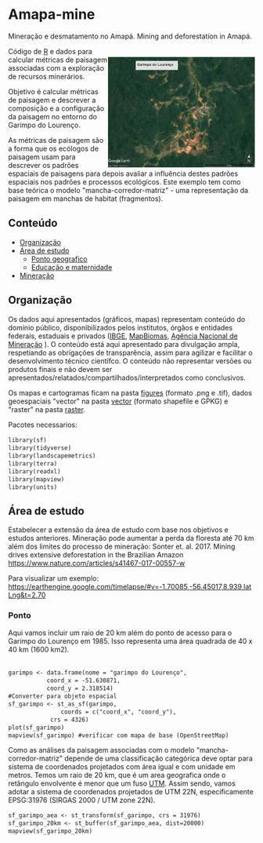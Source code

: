 # Amapa-mine
Mineração e desmatamento no Amapá. Mining and deforestation in Amapá.

<img align="right" src="figures/www/lourenco.jpg" alt="Gold mine" width="300" style="margin-top: 20px">

Código de [R](https://cran.r-project.org/) e dados para calcular 
métricas de paisagem associadas com a exploração de recursos minerários. 

Objetivo é calcular métricas de paisagem e descrever a composição e a configuração da paisagem no entorno do Garimpo do Lourenço.

As métricas de paisagem são a forma que os ecólogos de paisagem usam 
para descrever os padrões espaciais de paisagens para depois avaliar 
a influência destes padrões espaciais nos padrões e processos ecológicos. 
Este exemplo tem como base teórica o modelo 
"mancha-corredor-matriz" - uma representação da paisagem em manchas 
de habitat (fragmentos). 

## Conteúdo

- [Organização](#organizacao)
- [Área de estudo](#areadestudo)
  * [Ponto geografico](#Ponto)
  * [Educação e maternidade](#educacao)
- [Mineração](#mineracao)

<a id="organizacao"></a>
## Organização
Os dados aqui apresentados (gráficos, mapas) representam conteúdo do 
domínio público, disponibilizados pelos institutos, órgãos e entidades
federais, estaduais e privados ([IBGE](https://www.ibge.gov.br/),  [MapBiomas](https://mapbiomas.org/), [Agência Nacional de Mineração](https://dados.gov.br/dataset/sistema-de-informacoes-geograficas-da-mineracao-sigmine) ). O conteúdo está aqui apresentado para divulgação ampla, respetiando as obrigações de transparência, assim para agilizar e 
facilitar o desenvolvimento técnico científco. O conteúdo não 
representar versões ou produtos  finais e não devem ser apresentados/relatados/compartilhados/interpretados como conclusivos. 

Os mapas e cartogramas ficam na pasta [figures](https://github.com/darrennorris/Amapa-mine/tree/main/figures) (formato .png e .tif), dados geoespaciais "vector" na pasta [vector](https://github.com/darrennorris/Amapa-mine/tree/main/data/vector) (formato shapefile e GPKG) e "raster" na pasta [raster](https://github.com/darrennorris/Amapa-mine/tree/main/data/raster). 


Pacotes necessarios:
```{r}
library(sf)
library(tidyverse)
library(landscapemetrics)
library(terra)
library(readxl)
library(mapview)
library(units)
```

<a id="areadestudo"></a>
## Área de estudo
Estabelecer a extensão da área de estudo com base nos objetivos e 
estudos anteriores.
Mineração pode aumentar a perda da floresta até 70 km além dos limites 
do processo de mineração:
Sonter et. al. 2017.
Mining drives extensive deforestation in the Brazilian Amazon
https://www.nature.com/articles/s41467-017-00557-w

Para visualizar um exemplo:
https://earthengine.google.com/timelapse/#v=-1.70085,-56.45017,8.939,latLng&t=2.70

### Ponto
Aqui vamos incluir um raio de 20 km além do ponto de acesso para 
o Garimpo do Lourenço em 1985.
Isso representa uma área quadrada de 40 x 40 km (1600 km2).

```{r}

garimpo <- data.frame(nome = "garimpo do Lourenço", 
           coord_x = -51.630871, 
           coord_y = 2.318514)
#Converter para objeto espacial
sf_garimpo <- st_as_sf(garimpo, 
               coords = c("coord_x", "coord_y"),
            crs = 4326)
plot(sf_garimpo)
mapview(sf_garimpo) #verificar com mapa de base (OpenStreetMap)
```

Como as análises da paisagem associadas com o modelo 
"mancha-corredor-matriz" depende de uma classificação categórica deve 
optar para sistema de coordenados projetados com área igual e 
com unidade em metros. Temos um raio de 20 km, que é um area geografica 
onde o retângulo envolvente é menor que um fuso [UTM](https://forest-gis.com/2016/06/um-pouco-sobre-a-projecao-utm.html/).
Assim sendo, vamos adotar a sistema de coordenados projetados de UTM 22N, especificamente EPSG:31976 (SIRGAS 2000 / UTM zone 22N).

```{r}
sf_garimpo_aea <- st_transform(sf_garimpo, crs = 31976)
sf_garimpo_20km <- st_buffer(sf_garimpo_aea, dist=20000)
mapview(sf_garimpo_20km)
```
